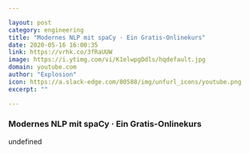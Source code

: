 ```yaml
---

layout: post
category: engineering
title: "Modernes NLP mit spaCy · Ein Gratis-Onlinekurs"
date: 2020-05-16 16:00:35
link: https://vrhk.co/3fRaUUW
image: https://i.ytimg.com/vi/K1elwpgDdls/hqdefault.jpg
domain: youtube.com
author: "Explosion"
icon: https://a.slack-edge.com/80588/img/unfurl_icons/youtube.png
excerpt: ""

---
```


### Modernes NLP mit spaCy · Ein Gratis-Onlinekurs

undefined